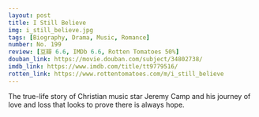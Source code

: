 ```yaml
---
layout: post 
title: I Still Believe
img: i_still_believe.jpg
tags: [Biography, Drama, Music, Romance]
number: No. 199
review: [豆瓣 6.6, IMDb 6.6, Rotten Tomatoes 50%]
douban_link: https://movie.douban.com/subject/34802738/
imdb_link: https://www.imdb.com/title/tt9779516/
rotten_link: https://www.rottentomatoes.com/m/i_still_believe
---
```


The true-life story of Christian music star Jeremy Camp and his journey of love and loss that looks to prove there is always hope.
